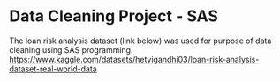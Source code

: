 # Data Cleaning Project - SAS

The loan risk analysis dataset (link below) was used for purpose of data cleaning using SAS programming.  
https://www.kaggle.com/datasets/hetvigandhi03/loan-risk-analysis-dataset-real-world-data
